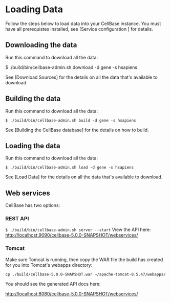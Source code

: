 # Loading Data

Follow the steps below to load data into your CellBase instance. You must have all prerequistes installed, see \[Service configuration \] for details.

## Downloading the data

Run this command to download all the data:

$ ./build/bin/cellbase-admin.sh download -d gene -s hsapiens

See \[Download Sources\] for the details on all the data that's available to download.

## Building the data

Run this command to download all the data:

```text
$ ./build/bin/cellbase-admin.sh build -d gene -s hsapiens
```

See \[Building the CellBase database\] for the details on how to build.

## Loading the data

Run this command to download all the data:

```text
$ ./build/bin/cellbase-admin.sh load -d gene -s hsapiens
```

See \[Load Data\] for the details on all the data that's available to download.

## Web services

CellBase has two options:

### REST API

`$ ./build/bin/cellbase-admin.sh server --start` View the API here: [http://localhost:9090/cellbase-5.0.0-SNAPSHOT/webservices/](http://localhost:9090/cellbase-5.0.0-SNAPSHOT/webservices/)

### Tomcat

Make sure Tomcat is running, then copy the WAR file the build has created for you into Tomcat's webapps directory:

`cp ./build/cellbase-5.0.0-SNAPSHOT.war ~/apache-tomcat-8.5.47/webapps/`

You should see the generated API docs here:

[http://localhost:8080/cellbase-5.0.0-SNAPSHOT/webservices/](http://localhost:8080/cellbase-5.0.0-SNAPSHOT/webservices/)

